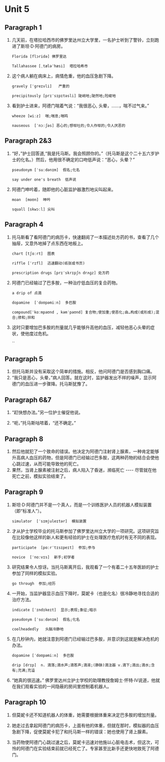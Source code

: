 # Unit 5
## Paragraph 1
1. 几天前，在塔拉哈西市的佛罗里达州立大学里，一名护士听到了警铃，立刻跑进了斯坦·D·阿德门的病房。

   `Florida [flɔridə] 佛罗里达`

   `Tallahassee [ˌtæləˈhæsi]  塔拉哈希市 `

2. 这个病人躺在病床上，病情危重，他的血压急剧下降。

   `gravely [ˈgreɪvli]   严重的`

   `precipitously [prɪˈsɪpɪtəsli] 陡峭地;陡然地;险峻地`

3. 看到护士进来，阿德门喘着气说：“我很恶心, 头晕，……，喘不过气来。”

   `wheeze [wiːz]  喘;喘息;喘鸣`

   `nauseous  [ˈnɔːʃəs] 恶心的;想呕吐的;令人作呕的;令人厌恶的`

## Paragraph 2&3
1. “好，”护士回答道,“我是托马斯。我会照顾你的。”（托马斯是这个二十五六岁护士的化名。）然后，他用很不确定的口吻低声说：“恶心，头晕？”

   `pseudonym [ˈsuːdənɪm]  假名;化名`

   `say under one's breath  低声说`

2. 阿德门呻吟着，随即他的心脏监护器激烈地尖叫起来。

   `moan  [moʊn]  呻吟`

   `squall [skwɔːl] 尖叫`

## Paragraph 4
1. 托马斯看了看阿德门的病历卡，快速翻阅了一本描述处方药的书，查看了几个抽屉，又意外地掉了点东西在地板上。

   `chart [tʃɑːrt]  图表`

   `riffle [ˈrɪfl]  迅速翻动(纸张或书页)`

   `prescription drugs [prɪˈskrɪpʃn drʌɡz] 处方药 `

2. 阿德门已经输过了巴多胺，一种治疗低血压的复合药物。

   `a drip of 点滴 `

   `dopamine  [ˈdoʊpəmiːn]  多巴胺`

   `compound[ˈkɑːmpaʊnd , kəmˈpaʊnd] 复合物;使加重;使恶化;由…构成(或形成);混合;掺和;拌和`

3. 这时只要增加巴多胺的剂量就几乎能够升高他的血压，减轻他恶心头晕的症状，使他度过危机。

   ``

## Paragraph 5
1. 但托马斯并没有采取这个简单的措施。相反，他问阿德门是否感到胸口痛。
2. “我只是恶心，头晕，”病人回答。就在这时，监护器发出不祥的噪声，显示阿德门的血压进一步骤降。托马斯犹豫了。

## Paragraph 6&7
1. “赶快想办法。”另一位护士催促他说。

2. “呃，”托马斯咕哝着，“还不确定。”

## Paragraph 8
1. 然后他就犯了一个致命的错误。他决定为阿德门注射肾上腺素，一种肯定能够升高病人血压的药物，但是阿德门已经输过巴多胺，这两种药物的结合会使他心跳过速，从而可能导致他的死亡。
2. 果然，当肾上腺素被注射之后，病人陷入了昏迷，濒临死亡 ---- 尽管就在他死亡之前，模拟实验结束了。

## Paragraph 9

1. 斯坦·D·阿德门并不是一个真人，而是一个训练医护人员的机器人模拟装置（即“标准人”）。

   `simulator  [ˈsɪmjuleɪtər]  模拟装置` 

2. 才从护士学校毕业的托马斯参加了佛罗里达州立大学的一项研究。这项研究旨在比较像他这样的新人和更有经验的护士在处理医疗危机时有无不同的表现。

   `participate  [pɑːrˈtɪsɪpeɪt]  参加;参与`

   `novice  [ˈnɑːvɪs]  新手;初学者`

3. 研究结果令人惊讶。当托马斯离开后，我观看了一个有着二十五年医龄的护士参加了同样的模拟实验。

   `go through  参加;经历`

4. 一开始，当监护器显示血压下降时，莫妮卡（也是化名）很冷静地寻找合适的治疗方法。

   `indicate [ˈɪndɪkeɪt]  显示;表现;象征;暗示`

   `pseudonym [ˈsuːdənɪm]  假名;化名`

   `coolheadedly   头脑冷静地`

5. 在几秒钟内，她就注意到阿德门已经输过巴多胺，并意识到这就是解决危机的办法。

   `dopamine [ˈdoʊpəmiːn]  多巴胺`

   `drip [drɪp]  n. 滴落;滴水声;滴答声;滴液;(静脉)滴注器 v.滴下;滴出;滴水;含有;充满;充溢`

6. “她真的很迅速。” 佛罗里达州立护士学校的助理教授詹姆士·怀特·IV说道，他就在我们观看实验的一间隐蔽的房间里控制着机器人。

## Paragraph 10

1. 但莫妮卡还不知道机器人的体重，她需要根据体重来决定巴多胺的增加剂量。

2. 她走过去拿起阿德门的病历卡，上面有他的体重，但就在那时，模拟器的血压急剧下降，促使莫妮卡犯了和托马斯一样的错误：她也使用了肾上腺素。
3. 当药物使阿德门心跳过速之后，莫妮卡迅速对他施以心脏电击术，但这次，可怜的阿德门在实验结束前就已经死亡了。专家甚至比新手还更快地致死了阿德门。